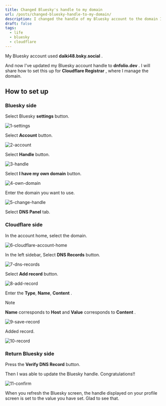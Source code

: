 ```yaml
---
title: Changed Bluesky's handle to my domain
url: /posts/changed-bluesky-handle-to-my-domain/
description: I changed the handle of my Bluesky account to the domain I hold.
draft: false
tags:
  - life
  - bluesky
  - cloudflare
---
```


My Bluesky account used **daiki48.bsky.social** .

And now I've updated my Bluesky account handle to **dnfolio.dev** .
I will share how to set this up for **Cloudflare Registrar** , where I manage the domain.

## How to set up

### Bluesky side

Select Bluesky **settings** button.  

![1-settings](/assets/posts/changed-bluesky-handle-to-my-domain/1-settings.webp)

Select **Account** button.

![2-account](/assets/posts/changed-bluesky-handle-to-my-domain/2-account.webp)

Select **Handle** button.

![3-handle](/assets/posts/changed-bluesky-handle-to-my-domain/3-handle.webp)

Select **I have my own domain** button.

![4-own-domain](/assets/posts/changed-bluesky-handle-to-my-domain/4-own-domain.webp)

Enter the domain you want to use.

![5-change-handle](/assets/posts/changed-bluesky-handle-to-my-domain/5-change-handle.webp)

Select **DNS Panel** tab.

### Cloudflare side

In the account home, select the domain.

![6-cloudflare-account-home](/assets/posts/changed-bluesky-handle-to-my-domain/6-cloudflare-account-home.webp)

In the left sidebar, Select **DNS Records** button.

![7-dns-records](/assets/posts/changed-bluesky-handle-to-my-domain/7-dns-records.webp)

Select **Add record** button.

![8-add-record](/assets/posts/changed-bluesky-handle-to-my-domain/8-add-record.webp)

Enter the **Type**, **Name**, **Content** .

> [!NOTE]
> **Name** corresponds to **Host** and **Value** corresponds to **Content** .

![9-save-record](/assets/posts/changed-bluesky-handle-to-my-domain/9-save-record.webp)

Added record.

![10-record](/assets/posts/changed-bluesky-handle-to-my-domain/10-record.webp)

### Return Bluesky side

Press the **Verify DNS Record** button.

Then I was able to update the Bluesky handle. Congratulations!!

![11-confirm](/assets/posts/changed-bluesky-handle-to-my-domain/11-confirm.webp)

When you refresh the Bluesky screen, the handle displayed on your profile screen is set to the value you have set.
Glad to see that.
